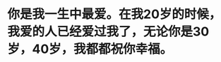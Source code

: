 [//]: # (---)

[//]: # (title: 她)

[//]: # (categories: 随笔  )

[//]: # (tags: [随笔])

[//]: # (date: 2023-11-05)

[//]: # (---)

[//]: # ()
[//]: # (## `忆往昔峥嵘岁月稠`)

[//]: # (> 写于`2023年11月5号`)

[//]: # (## 背景)

[//]: # (> 我曾经有一个非常爱的人，她叫sxy，我真的非常非常爱她，但是因为一些事情我们)

[//]: # (> 还是分开了，这个分开，是永久。 我们已经有半年没有见了。 )

[//]: # (> 希望我写下这篇内容，我可以释怀， 放下这段感情。我也相信，这段感情是值得记录的。  )

[//]: # (> 借着酒精，借着半年没抽的小烟，借着不敢面对的事情，我把过去都放下。  )

[//]: # ()
[//]: # (## 十年)

[//]: # (`十年之前，我不认识你，你也不属于我，十年之后，二十年之后，一万年之后，我希望你幸福，我希望你的家人和孩子，也幸福的生活下去。` )

[//]: # ()
[//]: # (## 那一年，是2014年左右  )

[//]: # (### 记忆中，几次相见)

[//]: # (* 军训晚自习  )

[//]: # (> 齐齐的刘海，娇小的身影，雪白的皮肤。)

[//]: # (> 第一次见面并没有心动，但是我知道她好像是学生会什么的。)

[//]: # (> 学生会什么的，我最讨厌了。  )

[//]: # (* 一次高数课上)

[//]: # (> “快看，那个2班的，不是跟你室友玩的很好的那个人嘛~， 带的眼镜真tm搞笑”  )

[//]: # (> “是的，真tm搞笑，像奥特曼赛文的眼镜，太tm土了”  )

[//]: # (* 一次课程上 )

[//]: # (> 我来的比较晚，坐在了她的旁边，隔了一道走廊，那时候感觉自己非常的帅，性格还是有点屌丝，我这个非常不爱学习的人，第一次和她说话。)

[//]: # (> “sxy， 可以借我胶带吗用一下吗？” （后面她回忆道，知道我是学渣，不会用到这些） 我其实就是想跟她说话。  )

[//]: # (> 印象中，有次她穿了7分裤，真tm的土，穿衣审美也太差了。  )

[//]: # ()
[//]: # (### 相恋)

[//]: # (* 第一次约会)

[//]: # (>跟了我的好基友要了她的qq,后面我就称呼她为sxy吧    )

[//]: # (> 第一次把她约了出来，那天，我们坐在学校的一个座椅下，那天她洗了头发，黑色，长长的头发，洗发水的味道很香，她穿的衣服，我现在)

[//]: # (> 还记得，黑色的毛衣，上面应该印着小猫咪。我们随便聊聊。)

[//]: # (> 心想，她真的还不错耶，笑起来很甜，但是说话怎么有口音捏，不过真的好甜。  )

[//]: # ()
[//]: # (* 确认关系)

[//]: # (> 应该是第二次约出来，天气比较冷了，她穿着蓝色格子外套，牛仔裤，帆布鞋，说实话，搭配不是很好看。)

[//]: # (>（我草，楼下蚊子太多了，待我上楼慢慢回忆）)

[//]: # (> “你有男朋友吗？”   )

[//]: # (> “没有”  )

[//]: # (> “那，我们？”  )

[//]: # (> 从此之后，我们无话不谈，成为了情侣。  )

[//]: # ()
[//]: # (### 相爱  )

[//]: # (> 我们像情侣一样，一起散步，慢慢的无话不谈。)

[//]: # (> 第一次去常州恐龙园玩，我还把她P了 发了图片。那时候虽然喜欢，但是还不是很爱她。 )

[//]: # (> 算了算了，不想写了，就让他存封在记忆中吧，傻屌才把这些写出来，给大家看。  )

[//]: # ()
[//]: # (### 结果)

[//]: # (我们现在离婚了，哈哈哈，相爱7年，结婚1年不到，就离了。)

[//]: # ()
[//]: # ()
# 你是我一生中最爱。在我20岁的时候，我爱的人已经爱过我了，无论你是30岁，40岁，我都都祝你幸福。
